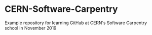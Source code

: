 # CERN-Software-Carpentry
Example repository for learning GitHub at CERN's Software Carpentry school in November 2019
